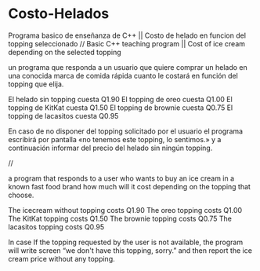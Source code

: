 # Costo-Helados
Programa basico de enseñanza de C++ || Costo de helado en funcion del topping seleccionado
//
Basic C++ teaching program || Cost of ice cream depending on the selected topping

un programa que responda a un usuario que quiere comprar un helado en una
conocida marca de comida rápida cuanto le costará en función del topping que
elija.

El helado
sin topping cuesta Q1.90
El
topping de oreo cuesta Q1.00
El
topping de KitKat cuesta Q1.50
El
topping de brownie cuesta Q0.75
El
topping de lacasitos cuesta Q0.95

En caso
de no disponer del topping solicitado por el usuario el programa escribirá por
pantalla «no tenemos este topping, lo sentimos.» y a continuación informar del
precio del helado sin ningún topping.

//

a program that responds to a user who wants to buy an ice cream in a
known fast food brand how much will it cost depending on the topping that
choose.

The icecream
without topping costs Q1.90
The
oreo topping costs Q1.00
The
KitKat topping costs Q1.50
The
brownie topping costs Q0.75
The
lacasitos topping costs Q0.95

In case
If the topping requested by the user is not available, the program will write
screen “we don't have this topping, sorry.” and then report the
ice cream price without any topping.
